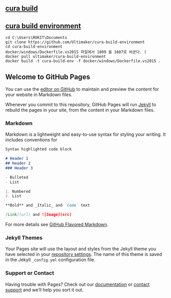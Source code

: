 ## [cura build](https://github.com/Ultimaker/cura-build)
## [cura build environment](https://github.com/Ultimaker/cura-build-environment)
```
cd C:\Users\ROKIT\Documents  
git clone https://github.com/Ultimaker/cura-build-environment  
cd cura-build-environment  
docker/windows/Dockerfile.vs2015 파일에서 1809 을 1607로 바꾼다. (
docker pull ultimaker/cura-build-environment  
docker build -t cura-build-env -f docker/windows/Dockerfile.vs2015 .

```

## Welcome to GitHub Pages

You can use the [editor on GitHub](https://github.com/mgcha85/cura/edit/gh-pages/index.md) to maintain and preview the content for your website in Markdown files.

Whenever you commit to this repository, GitHub Pages will run [Jekyll](https://jekyllrb.com/) to rebuild the pages in your site, from the content in your Markdown files.

### Markdown

Markdown is a lightweight and easy-to-use syntax for styling your writing. It includes conventions for

```markdown
Syntax highlighted code block

# Header 1
## Header 2
### Header 3

- Bulleted
- List

1. Numbered
2. List

**Bold** and _Italic_ and `Code` text

[Link](url) and ![Image](src)
```

For more details see [GitHub Flavored Markdown](https://guides.github.com/features/mastering-markdown/).

### Jekyll Themes

Your Pages site will use the layout and styles from the Jekyll theme you have selected in your [repository settings](https://github.com/mgcha85/cura/settings). The name of this theme is saved in the Jekyll `_config.yml` configuration file.

### Support or Contact

Having trouble with Pages? Check out our [documentation](https://docs.github.com/categories/github-pages-basics/) or [contact support](https://support.github.com/contact) and we’ll help you sort it out.
